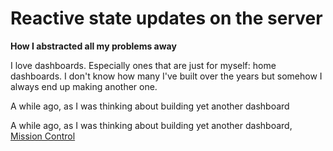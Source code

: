 # Reactive state updates on the server
**How I abstracted all my problems away**


I love dashboards. Especially ones that are just for myself: home dashboards. I don't know how many I've built over the years but somehow I always end up making another one.

A while ago, as I was thinking about building yet another dashboard


A while ago, as I was thinking about building yet another dashboard,  [Mission Control](https://mission-control.js.org) 